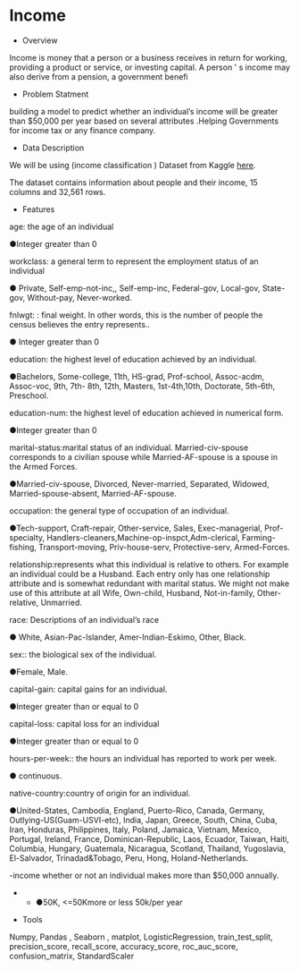 # Income





- Overview

Income is money that a person or a business receives in return for working, providing a product or service, or investing capital. A person ' s income may also derive from a pension, a government benefi




- Problem Statment

building a model to predict whether an individual’s income will be greater than $50,000 per year based on several attributes .Helping Governments for income tax or any finance company.



- Data Description 

We will be using (income classification ) Dataset from Kaggle [here](https://www.kaggle.com/lodetomasi1995/income-classification/code).

The dataset contains information about people and their income, 15 columns and 32,561 rows.



- Features 

age: the age of an individual

●Integer greater than 0

workclass: a general term to represent the employment status of an individual

● Private, Self-emp-not-inc,, Self-emp-inc, Federal-gov, Local-gov, State-gov, Without-pay, Never-worked.

fnlwgt: : final weight. In other words, this is the number of people the census believes the entry represents..

● Integer greater than 0

education: the highest level of education achieved by an individual.

●Bachelors, Some-college, 11th, HS-grad, Prof-school, Assoc-acdm, Assoc-voc, 9th, 7th- 8th, 12th, Masters, 1st-4th,10th, Doctorate, 5th-6th, Preschool.

education-num: the highest level of education achieved in numerical form.

●Integer greater than 0

marital-status:marital status of an individual. Married-civ-spouse corresponds to a civilian spouse while Married-AF-spouse is a spouse in the Armed Forces.

●Married-civ-spouse, Divorced, Never-married, Separated, Widowed, Married-spouse-absent, Married-AF-spouse.

occupation: the general type of occupation of an individual.

●Tech-support, Craft-repair, Other-service, Sales, Exec-managerial, Prof-specialty, Handlers-cleaners,Machine-op-inspct,Adm-clerical, Farming-fishing, Transport-moving, Priv-house-serv, Protective-serv, Armed-Forces.

relationship:represents what this individual is relative to others. For example an individual could be a Husband. Each entry only has
one relationship attribute and is somewhat redundant with marital status. We might not make use of this attribute at all Wife, Own-child, Husband, Not-in-family, Other-relative, Unmarried.

race: Descriptions of an individual’s race 

● White, Asian-Pac-Islander, Amer-Indian-Eskimo, Other, Black.

sex:: the biological sex of the individual. 

●Female, Male.

capital-gain: capital gains for an individual.

●Integer greater than or equal to 0

capital-loss: capital loss for an individual

●Integer greater than or equal to 0

hours-per-week:: the hours an individual has reported to work per week.

● continuous.

native-country:country of origin for an individual.

●United-States, Cambodia, England, Puerto-Rico, Canada, Germany, Outlying-US(Guam-USVI-etc), India, Japan, Greece,
South, China, Cuba, Iran, Honduras, Philippines, Italy, Poland, Jamaica, Vietnam, Mexico, Portugal, Ireland, France,
Dominican-Republic, Laos, Ecuador, Taiwan, Haiti, Columbia, Hungary, Guatemala, Nicaragua, Scotland, Thailand,
Yugoslavia, El-Salvador, Trinadad&Tobago, Peru, Hong, Holand-Netherlands.

-income whether or not an individual makes more than $50,000 annually.

- - ●50K, <=50Kmore or less 50k/per year






- Tools 

Numpy, Pandas , Seaborn , matplot, LogisticRegression, train_test_split, precision_score, recall_score, accuracy_score, roc_auc_score, confusion_matrix, StandardScaler
